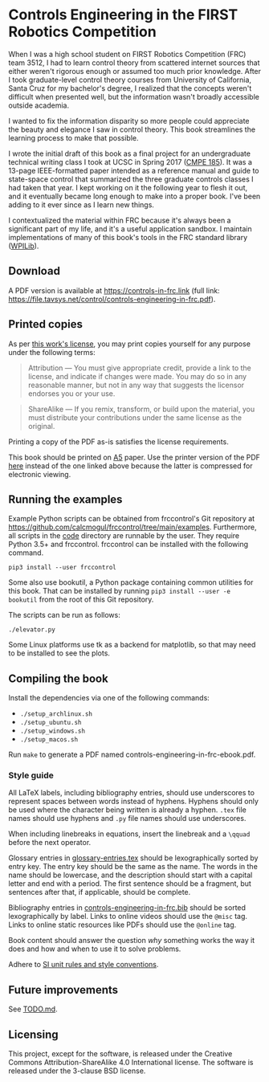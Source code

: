 # Controls Engineering in the FIRST Robotics Competition

When I was a high school student on FIRST Robotics Competition (FRC) team 3512,
I had to learn control theory from scattered internet sources that either
weren't rigorous enough or assumed too much prior knowledge. After I took
graduate-level control theory courses from University of California, Santa Cruz
for my bachelor's degree, I realized that the concepts weren't difficult when
presented well, but the information wasn't broadly accessible outside academia.

I wanted to fix the information disparity so more people could appreciate the
beauty and elegance I saw in control theory. This book streamlines the learning
process to make that possible.

I wrote the initial draft of this book as a final project for an undergraduate
technical writing class I took at UCSC in Spring 2017
([CMPE 185](https://cmpe185-spring17-01.courses.soe.ucsc.edu/)). It was a
13-page IEEE-formatted paper intended as a reference manual and guide to
state-space control that summarized the three graduate controls classes I had
taken that year. I kept working on it the following year to flesh it out, and it
eventually became long enough to make into a proper book. I've been adding to it
ever since as I learn new things.

I contextualized the material within FRC because it's always been a significant
part of my life, and it's a useful application sandbox. I maintain
implementations of many of this book's tools in the FRC standard library
([WPILib](https://github.com/wpilibsuite/allwpilib)).

## Download

A PDF version is available at https://controls-in-frc.link (full link:
https://file.tavsys.net/control/controls-engineering-in-frc.pdf).

## Printed copies

As per [this work's
license](https://github.com/calcmogul/controls-engineering-in-frc/blob/main/LICENSE.CC4),
you may print copies yourself for any purpose under the following terms:

> Attribution — You must give appropriate credit, provide a link to the license,
>               and indicate if changes were made. You may do so in any
>               reasonable manner, but not in any way that suggests the licensor
>               endorses you or your use.

> ShareAlike — If you remix, transform, or build upon the material, you must
>              distribute your contributions under the same license as the
>              original.

Printing a copy of the PDF as-is satisfies the license requirements.

This book should be printed on
[A5](https://www.prepressure.com/library/paper-size/din-a5) paper. Use the
printer version of the PDF
[here](https://file.tavsys.net/control/controls-engineering-in-frc-printer.pdf)
instead of the one linked above because the latter is compressed for electronic
viewing.

## Running the examples

Example Python scripts can be obtained from frccontrol's Git repository at
https://github.com/calcmogul/frccontrol/tree/main/examples. Furthermore, all
scripts in the [code](code) directory are runnable by the user. They require
Python 3.5+ and frccontrol. frccontrol can be installed with the following
command.

```
pip3 install --user frccontrol
```

Some also use bookutil, a Python package containing common utilities for this
book. That can be installed by running `pip3 install --user -e bookutil` from
the root of this Git repository.

The scripts can be run as follows:

```
./elevator.py
```

Some Linux platforms use tk as a backend for matplotlib, so that may need to be
installed to see the plots.

## Compiling the book

Install the dependencies via one of the following commands:

* `./setup_archlinux.sh`
* `./setup_ubuntu.sh`
* `./setup_windows.sh`
* `./setup_macos.sh`

Run `make` to generate a PDF named controls-engineering-in-frc-ebook.pdf.

### Style guide

All LaTeX labels, including bibliography entries, should use underscores to
represent spaces between words instead of hyphens. Hyphens should only be used
where the character being written is already a hyphen. `.tex` file names should
use hyphens and `.py` file names should use underscores.

When including linebreaks in equations, insert the linebreak and a `\qquad`
before the next operator.

Glossary entries in [glossary-entries.tex](glossary-entries.tex) should be
lexographically sorted by entry key. The entry key should be the same as the
name. The words in the name should be lowercase, and the description should
start with a capital letter and end with a period. The first sentence should be
a fragment, but sentences after that, if applicable, should be complete.

Bibliography entries in
[controls-engineering-in-frc.bib](controls-engineering-in-frc.bib) should be
sorted lexographically by label. Links to online videos should use the `@misc`
tag. Links to online static resources like PDFs should use the `@online` tag.

Book content should answer the question _why_ something works the way it does
and how and when to use it to solve problems.

Adhere to [SI unit rules and style
conventions](https://physics.nist.gov/cuu/Units/checklist.html).

## Future improvements

See [TODO.md](TODO.md).

## Licensing

This project, except for the software, is released under the Creative Commons
Attribution-ShareAlike 4.0 International license. The software is released under
the 3-clause BSD license.
